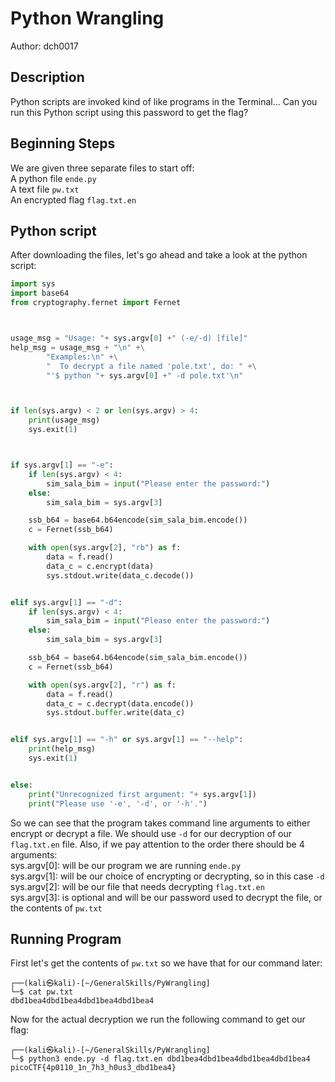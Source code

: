 # Python Wrangling
Author: dch0017

## Description
Python scripts are invoked kind of like programs in the Terminal... Can you run this Python script using this password to get the flag?

## Beginning Steps
We are given three separate files to start off:</br>
A python file `ende.py`</br>
A text file `pw.txt`</br>
An encrypted flag `flag.txt.en`

## Python script
After downloading the files, let's go ahead and take a look at the python script:
```python
import sys
import base64
from cryptography.fernet import Fernet



usage_msg = "Usage: "+ sys.argv[0] +" (-e/-d) [file]"
help_msg = usage_msg + "\n" +\
        "Examples:\n" +\
        "  To decrypt a file named 'pole.txt', do: " +\
        "'$ python "+ sys.argv[0] +" -d pole.txt'\n"



if len(sys.argv) < 2 or len(sys.argv) > 4:
    print(usage_msg)
    sys.exit(1)



if sys.argv[1] == "-e":
    if len(sys.argv) < 4:
        sim_sala_bim = input("Please enter the password:")
    else:
        sim_sala_bim = sys.argv[3]

    ssb_b64 = base64.b64encode(sim_sala_bim.encode())
    c = Fernet(ssb_b64)

    with open(sys.argv[2], "rb") as f:
        data = f.read()
        data_c = c.encrypt(data)
        sys.stdout.write(data_c.decode())


elif sys.argv[1] == "-d":
    if len(sys.argv) < 4:
        sim_sala_bim = input("Please enter the password:")
    else:
        sim_sala_bim = sys.argv[3]

    ssb_b64 = base64.b64encode(sim_sala_bim.encode())
    c = Fernet(ssb_b64)

    with open(sys.argv[2], "r") as f:
        data = f.read()
        data_c = c.decrypt(data.encode())
        sys.stdout.buffer.write(data_c)


elif sys.argv[1] == "-h" or sys.argv[1] == "--help":
    print(help_msg)
    sys.exit(1)


else:
    print("Unrecognized first argument: "+ sys.argv[1])
    print("Please use '-e', '-d', or '-h'.")
```

So we can see that the program takes command line arguments to either encrypt or decrypt a file. We should use `-d` for our decryption of our `flag.txt.en` file. Also, if we pay attention to the order there should be 4 arguments:</br>
sys.argv[0]: will be our program we are running `ende.py`</br>
sys.argv[1]: will be our choice of encrypting or decrypting, so in this case `-d`</br>
sys.argv[2]: will be our file that needs decrypting `flag.txt.en`</br>
sys.argv[3]: is optional and will be our password used to decrypt the file, or the contents of `pw.txt`


## Running Program
First let's get the contents of `pw.txt` so we have that for our command later:
```console
┌──(kali㉿kali)-[~/GeneralSkills/PyWrangling]
└─$ cat pw.txt
dbd1bea4dbd1bea4dbd1bea4dbd1bea4
```

Now for the actual decryption we run the following command to get our flag:
```console
┌──(kali㉿kali)-[~/GeneralSkills/PyWrangling]
└─$ python3 ende.py -d flag.txt.en dbd1bea4dbd1bea4dbd1bea4dbd1bea4
picoCTF{4p0110_1n_7h3_h0us3_dbd1bea4}
```